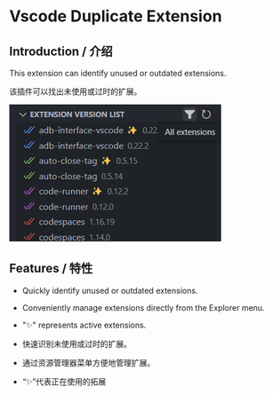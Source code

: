 # Vscode Duplicate Extension

## Introduction / 介绍

This extension can identify unused or outdated extensions.

该插件可以找出未使用或过时的扩展。

![preview](images/preview.png)

## Features / 特性

- Quickly identify unused or outdated extensions.
- Conveniently manage extensions directly from the Explorer menu.
- "✨" represents active extensions.

- 快速识别未使用或过时的扩展。
- 通过资源管理器菜单方便地管理扩展。
- “✨”代表正在使用的拓展